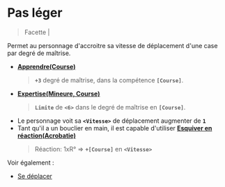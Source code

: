 # Pas léger

> Facette |

Permet au personnage d'accroitre sa vitesse de déplacement d'une case par degré de maîtrise.

* **[Apprendre(Course)](https://trello.com/c/okzDUbWA)**
    > **`+3`** degré de maîtrise, dans la compétence **`[Course]`**.
* **[Expertise(Mineure, Course)](https://trello.com/c/0EKOzT2h)**
    > **`Limite`** de **`<6>`** dans le degré de maîtrise en **`[Course]`**.
* Le personnage voit sa **`<Vitesse>`** de déplacement augmenter de **`1`**
* Tant qu'il a un bouclier en main, il est capable d'utiliser **[Esquiver en réaction(Acrobatie)](https://trello.com/c/9hAjhUOs)**
    > Réaction:
    > 1xR° => **`+[Course]`** en **`<Vitesse>`**

Voir également :
- [Se déplacer](https://trello.com/c/Lde8ahaS/)
